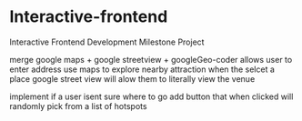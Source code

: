 # Interactive-frontend
Interactive Frontend Development Milestone Project 

merge google maps + google streetview + googleGeo-coder
allows user to enter address use maps to explore nearby attraction
when the selcet a place google street view will alow them to literally view
the venue 

implement
if a user isent sure where to go add button that when clicked will randomly 
pick from a list of hotspots 
